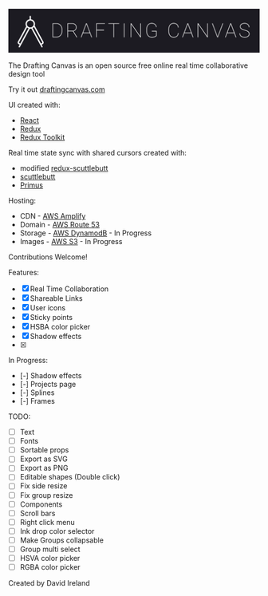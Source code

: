 ![## Drafting Canvas](https://raw.githubusercontent.com/DavidIreland1/drafting-canvas/main/public/images/drafting-canvas.svg)

The Drafting Canvas is an open source free online real time collaborative design tool

Try it out [draftingcanvas.com](draftingcanvas.com)

UI created with:

-   [React](https://reactjs.org/)
-   [Redux](https://redux.js.org/)
-   [Redux Toolkit](https://redux-toolkit.js.org/)

Real time state sync with shared cursors created with:

-   modified [redux-scuttlebutt](https://github.com/grrowl/redux-scuttlebutt)
-   [scuttlebutt](https://github.com/dominictarr/scuttlebutt)
-   [Primus](https://github.com/primus/primus)

Hosting:

-   CDN - [AWS Amplify](https://aws.amazon.com/amplify/)
-   Domain - [AWS Route 53](https://aws.amazon.com/route53/)
-   Storage - [AWS DynamodB](https://aws.amazon.com/dynamodb/) - In Progress
-   Images - [AWS S3](https://aws.amazon.com/s3/) - In Progress

Contributions Welcome!

Features:

-   [x] Real Time Collaboration
-   [x] Shareable Links
-   [x] User icons
-   [x] Sticky points
-   [x] HSBA color picker
-   [x] Shadow effects
-   [x]

In Progress:

-   [-] Shadow effects
-   [-] Projects page
-   [-] Splines
-   [-] Frames

TODO:

-   [ ] Text
-   [ ] Fonts
-   [ ] Sortable props
-   [ ] Export as SVG
-   [ ] Export as PNG
-   [ ] Editable shapes (Double click)
-   [ ] Fix side resize
-   [ ] Fix group resize
-   [ ] Components
-   [ ] Scroll bars
-   [ ] Right click menu
-   [ ] Ink drop color selector
-   [ ] Make Groups collapsable
-   [ ] Group multi select
-   [ ] HSVA color picker
-   [ ] RGBA color picker

Created by David Ireland
